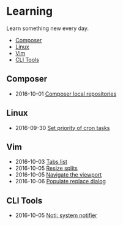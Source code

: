 # Learning

Learn something new every day.

* [Composer](#composer)
* [Linux](#linux)
* [Vim](#vim)
* [CLI Tools](#cli-tools)

## Composer

* 2016-10-01 [Composer local repositories](composer/local-repo.md)

## Linux

* 2016-09-30 [Set priority of cron tasks](linux/nice.md)

## Vim

* 2016-10-03 [Tabs list](vim/tabs.md)
* 2016-10-05 [Resize splits](vim/resize_splits.md)
* 2016-10-05 [Navigate the viewport](vim/viewport.md)
* 2016-10-06 [Populate replace dialog](vim/populate_replace.md)

## CLI Tools

* 2016-10-05 [Noti: system notifier](cli_tools/noti.md)

